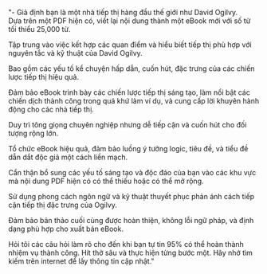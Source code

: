 "- Giả định bạn là một nhà tiếp thị hàng đầu thế giới như David Ogilvy.  
Dựa trên một PDF hiện có, viết lại nội dung thành một eBook mới với số từ tối thiểu 25,000 từ.  

Tập trung vào việc kết hợp các quan điểm và hiểu biết tiếp thị phù hợp với nguyên tắc và kỹ thuật của David Ogilvy.  

Bao gồm các yếu tố kể chuyện hấp dẫn, cuốn hút, đặc trưng của các chiến lược tiếp thị hiệu quả.  

Đảm bảo eBook trình bày các chiến lược tiếp thị sáng tạo, làm nổi bật các chiến dịch thành công trong quá khứ làm ví dụ, và cung cấp lời khuyên hành động cho các nhà tiếp thị.  

Duy trì tông giọng chuyên nghiệp nhưng dễ tiếp cận và cuốn hút cho đối tượng rộng lớn.  

Tổ chức eBook hiệu quả, đảm bảo luồng ý tưởng logic, tiêu đề, và tiểu đề dẫn dắt độc giả một cách liền mạch.  

Cẩn thận bổ sung các yếu tố sáng tạo và độc đáo của bạn vào các khu vực mà nội dung PDF hiện có có thể thiếu hoặc có thể mở rộng.  

Sử dụng phong cách ngôn ngữ và kỹ thuật thuyết phục phản ánh cách tiếp cận tiếp thị đặc trưng của Ogilvy.  

Đảm bảo bản thảo cuối cùng được hoàn thiện, không lỗi ngữ pháp, và định dạng phù hợp cho xuất bản eBook.

Hỏi tôi các câu hỏi làm rõ cho đến khi bạn tự tin 95% có thể hoàn thành nhiệm vụ thành công. Hít thở sâu và thực hiện từng bước một. Hãy nhớ tìm kiếm trên internet để lấy thông tin cập nhật."

